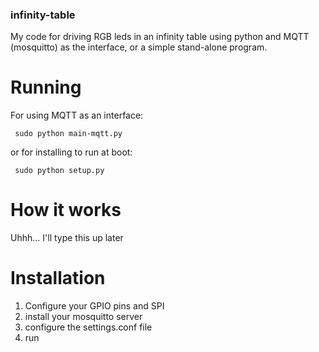 ### infinity-table
My code for driving RGB leds in an infinity table using python and MQTT (mosquitto) as the interface, or a simple stand-alone program.

# Running
For using MQTT as an interface:

<code> sudo python main-mqtt.py </code>

or for installing to run at boot:

<code> sudo python setup.py </code>

# How it works
Uhhh... I'll type this up later

# Installation
1) Configure your GPIO pins and SPI
2) install your mosquitto server
3) configure the settings.conf file
4) run
